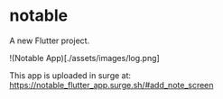 # notable

A new Flutter project.

!(Notable App)[./assets/images/log.png]

This app is uploaded in surge at: https://notable_flutter_app.surge.sh/#add_note_screen
